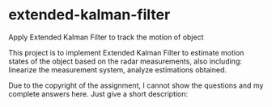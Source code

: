 # extended-kalman-filter
Apply Extended Kalman Filter to track the motion of object  

This project is to implement Extended Kalman Filter to estimate motion states of the object based on the radar measurements, also including: linearize the measurement system, analyze estimations obtained. 

Due to the copyright of the assignment, I cannot show the questions and my complete answers here.
Just give a short description: 

